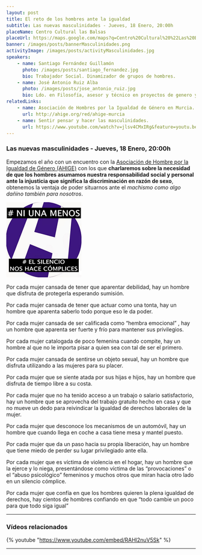 ```yaml
---
layout: post
title: El reto de los hombres ante la igualdad
subtitle: Las nuevas masculinidades - Jueves, 18 Enero, 20:00h
placeName: Centro Cultural las Balsas
placeUrl: https://maps.google.com/maps?q=Centro%20Cultural%20%22Las%20Balsas%22&t=&z=13
banner: /images/posts/bannerMasculinidades.png
activityImage: /images/posts/activityMasculinidades.jpg
speakers: 
    - name: Santiago Fernández Guillamón
      photo: /images/posts/santiago_fernandez.jpg
      bio: Trabajador Social. Dinamizador de grupos de hombres.
    - name: José Antonio Ruiz Alba
      photo: /images/posts/jose_antonio_ruiz.jpg
      bio: Ldo. en Filosofía, asesor y técnico en proyectos de genero y nuevas masculinidades.
relatedLinks: 
    - name: Asociación de Hombres por la Igualdad de Género en Murcia.
      url: http://ahige.org/red/ahige-murcia
    - name: Sentir pensar y hacer las masculinidades.
      url: https://www.youtube.com/watch?v=jlsv4CMxIRg&feature=youtu.be&t=16m16s
---
```


### Las nuevas masculinidades - Jueves, 18 Enero, 20:00h

Empezamos el año con un encuentro con la [Asociación de Hombre por la Igualdad de Género (AHIGE)](https://www.facebook.com/asociacion.ahige) con los que **charlaremos sobre la necesidad de que los hombres asumamos nuestra responsabilidad social y personal ante la injusticia que significa la discriminación en razón de sexo**, obtenemos la ventaja de poder situarnos ante el *machismo como algo dañino también para nosotros*.

![ahigelogo](/images/posts/ahigeLogo.png)

Por cada mujer cansada de tener que aparentar debilidad,
hay un hombre que disfruta de protegerla esperando sumisión.

Por cada mujer cansada de tener que actuar como una tonta, hay un hombre que aparenta saberlo todo porque eso le da poder.

Por cada mujer cansada de ser calificada como “hembra emocional” ,
hay un hombre que aparenta ser fuerte y frío para mantener sus privilegios.

Por cada mujer catalogada de poco femenina cuando compite,
hay un hombre al que no le importa pisar a quien sea con tal de ser el primero.

Por cada mujer cansada de sentirse un objeto sexual,
hay un hombre que disfruta utilizando a las mujeres para su placer.

Por cada mujer que se siente atada por sus hijas e hijos,
hay un hombre que disfruta de tiempo libre a su costa.

Por cada mujer que no ha tenido acceso a un trabajo o salario satisfactorio,
hay un hombre que se aprovecha del trabajo gratuito hecho en casa y que no mueve un dedo para reivindicar la igualdad de derechos laborales de la mujer.

Por cada mujer que desconoce los mecanismos de un automóvil,
hay un hombre que cuando llega en coche a casa tiene mesa y mantel puesto.

Por cada mujer que da un paso hacia su propia liberación,
hay un hombre que tiene miedo de perder su lugar privilegiado ante ella.

Por cada mujer que es víctima de violencia en el hogar,
hay un hombre que la ejerce y lo niega, presentándose como víctima de las “provocaciones” o el “abuso psicológico” femeninos y muchos otros que miran hacia otro lado en un silencio cómplice.

Por cada mujer que confía en que los hombres quieren la plena igualdad de derechos, hay cientos de hombres confiando en que “todo cambie un poco para que todo siga igual”

***

### Vídeos relacionados

{% youtube "https://www.youtube.com/embed/RAHl2nuV5Sk" %}
***